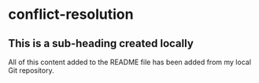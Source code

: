# conflict-resolution

## This is a sub-heading created locally

All of this content added to the README file has been added from my local Git repository. 